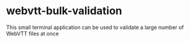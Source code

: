 # webvtt-bulk-validation
This small terminal application can be used to validate a large number of WebVTT files at once
